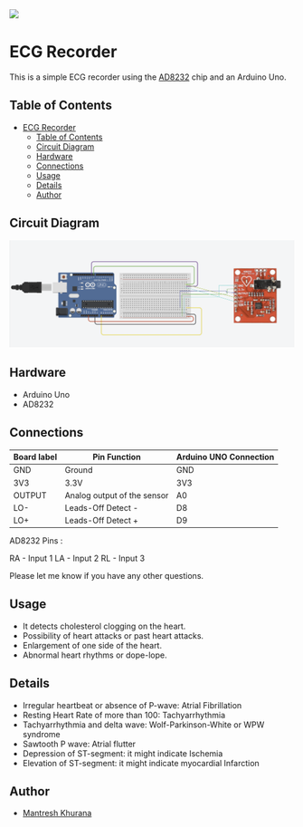 <img src="https://1.bp.blogspot.com/-N-XwxleEyOo/WYQEtqUZGnI/AAAAAAAAwRI/Klh5vIblR_EzyXjHsm1zh5WP3hWZMaciACLcBGAs/s1600/SRM%2BLogo.png" height=70>

# ECG Recorder

This is a simple ECG recorder using the [AD8232](https://www.analog.com/media/en/technical-documentation/data-sheets/AD8232.pdf) chip and an Arduino Uno.

## Table of Contents

- [ECG Recorder](#ecg-recorder)
  - [Table of Contents](#table-of-contents)
  - [Circuit Diagram](#circuit-diagram)
  - [Hardware](#hardware)
  - [Connections](#connections)
  - [Usage](#usage)
  - [Details](#details)
  - [Author](#author)

## Circuit Diagram

<kbd>![Circuit Diagram](./screenshots/1.png)</kbd>

## Hardware

- Arduino Uno
- AD8232

## Connections

| Board label | Pin Function | Arduino UNO Connection |
|---|---|---|
| GND | Ground | GND |
| 3V3 | 3.3V | 3V3 |
| OUTPUT | Analog output of the sensor | A0 |
| LO- | Leads-Off Detect - | D8 |
| LO+ | Leads-Off Detect + | D9 |

AD8232 Pins :

RA - Input 1
LA - Input 2
RL - Input 3

Please let me know if you have any other questions.

## Usage

- It detects cholesterol clogging on the heart.
- Possibility of heart attacks or past heart attacks.
- Enlargement of one side of the heart.
- Abnormal heart rhythms or dope-lope.

## Details

- Irregular heartbeat or absence of P-wave: Atrial Fibrillation
- Resting Heart Rate of more than 100: Tachyarrhythmia
- Tachyarrhythmia and delta wave: Wolf-Parkinson-White or WPW syndrome
- Sawtooth P wave: Atrial flutter
- Depression of ST-segment: it might indicate Ischemia
- Elevation of ST-segment: it might indicate myocardial Infarction

## Author

- [Mantresh Khurana](https://github.com/mantreshkhurana)
